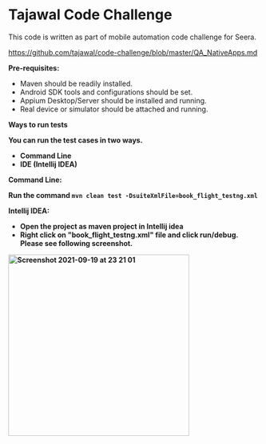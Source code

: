 # Tajawal Code Challenge

This code is written as part of mobile automation code challenge for Seera.

https://github.com/tajawal/code-challenge/blob/master/QA_NativeApps.md

<b>Pre-requisites:</b>

* Maven should be readily installed.
* Android SDK tools and configurations should be set.
* Appium Desktop/Server should be installed and running.
* Real device or simulator should be attached and running.

<b>Ways to run tests<b>

You can run the test cases in two ways.
* Command Line
* IDE (Intellij IDEA)

<b>Command Line:</b>

Run the command  `mvn clean test -DsuiteXmlFile=book_flight_testng.xml` 

  <b>Intellij IDEA:</b>
  * Open the project as maven project in Intellij idea
  * Right click on "book_flight_testng.xml" file and click run/debug. Please see following screenshot.
  
  <img width="362" alt="Screenshot 2021-09-19 at 23 21 01" src="https://user-images.githubusercontent.com/2598508/133940255-b2a4fc16-96b9-43b3-b223-79211ce93ea7.png">









